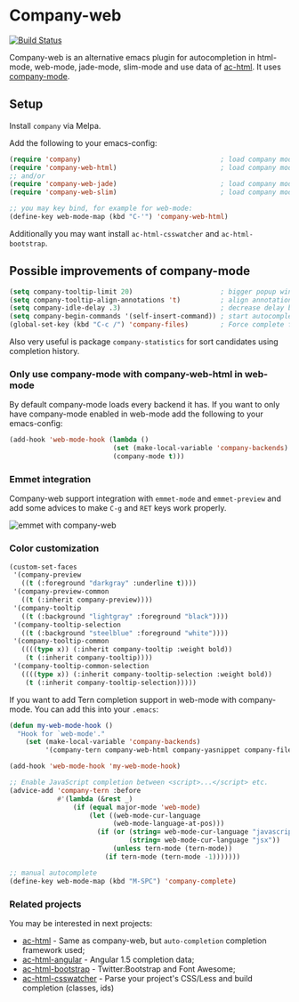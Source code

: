 # Company-web

[![Build Status](https://travis-ci.org/osv/company-web.png?branch=master)](https://travis-ci.org/osv/company-web)

Company-web is an alternative emacs plugin for autocompletion in html-mode, web-mode, jade-mode, slim-mode
and use data of [ac-html](https://github.com/cheunghy/ac-html).
It uses [company-mode](http://company-mode.github.io).

## Setup

Install `company` via Melpa.

Add the following to your emacs-config:

```lisp
(require 'company)                                   ; load company mode
(require 'company-web-html)                          ; load company mode html backend
;; and/or
(require 'company-web-jade)                          ; load company mode jade backend
(require 'company-web-slim)                          ; load company mode slim backend

;; you may key bind, for example for web-mode:
(define-key web-mode-map (kbd "C-'") 'company-web-html)
```

Additionally you may want install `ac-html-csswatcher` and `ac-html-bootstrap`.

## Possible improvements of company-mode

```lisp
(setq company-tooltip-limit 20)                      ; bigger popup window
(setq company-tooltip-align-annotations 't)          ; align annotations to the right tooltip border
(setq company-idle-delay .3)                         ; decrease delay before autocompletion popup shows
(setq company-begin-commands '(self-insert-command)) ; start autocompletion only after typing
(global-set-key (kbd "C-c /") 'company-files)        ; Force complete file names on "C-c /" key
```

Also very useful is package `company-statistics` for sort candidates using completion history.

### Only use company-mode with company-web-html in web-mode
By default company-mode loads every backend it has. If you want to only have company-mode enabled in web-mode add the following to your emacs-config:

```lisp
(add-hook 'web-mode-hook (lambda ()
                          (set (make-local-variable 'company-backends) '(company-web-html))
                          (company-mode t)))
```

### Emmet integration

Company-web support integration with `emmet-mode` and `emmet-preview` and add some advices to make `C-g` and `RET` keys work properly.

![emmet with company-web](image/emmet.png)

### Color customization

```lisp
(custom-set-faces
 '(company-preview
   ((t (:foreground "darkgray" :underline t))))
 '(company-preview-common
   ((t (:inherit company-preview))))
 '(company-tooltip
   ((t (:background "lightgray" :foreground "black"))))
 '(company-tooltip-selection
   ((t (:background "steelblue" :foreground "white"))))
 '(company-tooltip-common
   ((((type x)) (:inherit company-tooltip :weight bold))
    (t (:inherit company-tooltip))))
 '(company-tooltip-common-selection
   ((((type x)) (:inherit company-tooltip-selection :weight bold))
    (t (:inherit company-tooltip-selection)))))
```

If you want to add Tern completion support in web-mode with company-mode.
You can add this into your `.emacs`:
```lisp
(defun my-web-mode-hook ()
  "Hook for `web-mode'."
    (set (make-local-variable 'company-backends)
         '(company-tern company-web-html company-yasnippet company-files)))

(add-hook 'web-mode-hook 'my-web-mode-hook)

;; Enable JavaScript completion between <script>...</script> etc.
(advice-add 'company-tern :before
            #'(lambda (&rest _)
                (if (equal major-mode 'web-mode)
                    (let ((web-mode-cur-language
                          (web-mode-language-at-pos)))
                      (if (or (string= web-mode-cur-language "javascript")
                              (string= web-mode-cur-language "jsx"))
                          (unless tern-mode (tern-mode))
                        (if tern-mode (tern-mode -1)))))))

;; manual autocomplete
(define-key web-mode-map (kbd "M-SPC") 'company-complete)

```

### Related projects

You may be interested in next projects:

- [ac-html](https://github.com/cheunghy/ac-html) - Same as company-web, but `auto-completion` completion framework used;
- [ac-html-angular](https://github.com/osv/ac-html-angular) - Angular 1.5 completion data;
- [ac-html-bootstrap](https://github.com/osv/ac-html-bootstrap) - Twitter:Bootstrap and Font Awesome;
- [ac-html-csswatcher](https://github.com/osv/ac-html-csswatcher) - Parse your project's CSS/Less and build completion (classes, ids)

